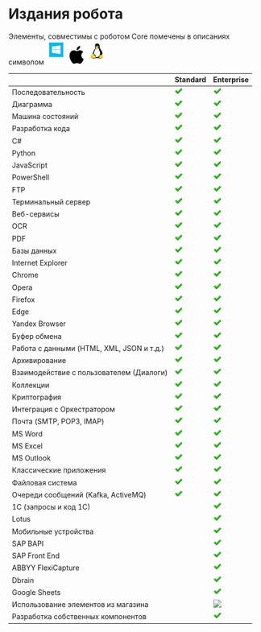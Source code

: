 # Издания робота

Элементы, совместимы с роботом Core помечены в описаниях символом <img src="../../.gitbook/assets/image (100) (1) (1) (1) (1) (1) (50).png" alt="" data-size="line">

|                                           | Standard                                                                                | Enterprise                                                                                                                                                                                                         |
| ----------------------------------------- | --------------------------------------------------------------------------------------- | ------------------------------------------------------------------------------------------------------------------------------------------------------------------------------------------------------------------ |
| Последовательность                        | <img src="../../.gitbook/assets/4 (1) (1) (2) (1) (2) (1).png" alt="" data-size="line"> | <img src="../../.gitbook/assets/4 (1) (1) (2) (1) (2) (1).png" alt="" data-size="line">                                                                                                                            |
| Диаграмма                                 | <img src="../../.gitbook/assets/4 (1) (1) (2) (1) (2) (1).png" alt="" data-size="line"> | <img src="../../.gitbook/assets/4 (1) (1) (2) (1) (2) (1).png" alt="" data-size="line">                                                                                                                            |
| Машина состояний                          | <img src="../../.gitbook/assets/4 (1) (1) (2) (1) (2) (1).png" alt="" data-size="line"> | <img src="../../.gitbook/assets/4 (1) (1) (2) (1) (2) (1).png" alt="" data-size="line">                                                                                                                            |
| Разработка кода                           | <img src="../../.gitbook/assets/4 (1) (1) (2) (1) (2) (1).png" alt="" data-size="line"> | <img src="../../.gitbook/assets/4 (1) (1) (2) (1) (2) (1).png" alt="" data-size="line">                                                                                                                            |
| C#                                        | <img src="../../.gitbook/assets/4 (1) (1) (2) (1) (2) (1).png" alt="" data-size="line"> | <img src="../../.gitbook/assets/4 (1) (1) (2) (1) (2) (1).png" alt="" data-size="line">                                                                                                                            |
| Python                                    | <img src="../../.gitbook/assets/4 (1) (1) (2) (1) (2) (1).png" alt="" data-size="line"> | <img src="../../.gitbook/assets/4 (1) (1) (2) (1) (2) (1).png" alt="" data-size="line">                                                                                                                            |
| JavaScript                                | <img src="../../.gitbook/assets/4 (1) (1) (2) (1) (2) (1).png" alt="" data-size="line"> | <img src="../../.gitbook/assets/4 (1) (1) (2) (1) (2) (1).png" alt="" data-size="line">                                                                                                                            |
| PowerShell                                | <img src="../../.gitbook/assets/4 (1) (1) (2) (1) (2) (1).png" alt="" data-size="line"> | <img src="../../.gitbook/assets/4 (1) (1) (2) (1) (2) (1).png" alt="" data-size="line">                                                                                                                            |
| FTP                                       | <img src="../../.gitbook/assets/4 (1) (1) (2) (1) (2) (1).png" alt="" data-size="line"> | <img src="../../.gitbook/assets/4 (1) (1) (2) (1) (2) (1).png" alt="" data-size="line">                                                                                                                            |
| Терминальный сервер                       | <img src="../../.gitbook/assets/4 (1) (1) (2) (1) (2) (1).png" alt="" data-size="line"> | <img src="../../.gitbook/assets/4 (1) (1) (2) (1) (2) (1).png" alt="" data-size="line">                                                                                                                            |
| Веб-сервисы                               | <img src="../../.gitbook/assets/4 (1) (1) (2) (1) (2) (1).png" alt="" data-size="line"> | <img src="../../.gitbook/assets/4 (1) (1) (2) (1) (2) (1).png" alt="" data-size="line">                                                                                                                            |
| OCR                                       | <img src="../../.gitbook/assets/4 (1) (1) (2) (1) (2) (1).png" alt="" data-size="line"> | <img src="../../.gitbook/assets/4 (1) (1) (2) (1) (2) (1).png" alt="" data-size="line">                                                                                                                            |
| PDF                                       | <img src="../../.gitbook/assets/4 (1) (1) (2) (1) (2) (1).png" alt="" data-size="line"> | <img src="../../.gitbook/assets/4 (1) (1) (2) (1) (2) (1).png" alt="" data-size="line">                                                                                                                            |
| Базы данных                               | <img src="../../.gitbook/assets/4 (1) (1) (2) (1) (2) (1).png" alt="" data-size="line"> | <img src="../../.gitbook/assets/4 (1) (1) (2) (1) (2) (1).png" alt="" data-size="line">                                                                                                                            |
| Internet Explorer                         | <img src="../../.gitbook/assets/4 (1) (1) (2) (1) (2) (1).png" alt="" data-size="line"> | <img src="../../.gitbook/assets/4 (1) (1) (2) (1) (2) (1).png" alt="" data-size="line">                                                                                                                            |
| Chrome                                    | <img src="../../.gitbook/assets/4 (1) (1) (2) (1) (2) (1).png" alt="" data-size="line"> | <img src="../../.gitbook/assets/4 (1) (1) (2) (1) (2) (1).png" alt="" data-size="line">                                                                                                                            |
| Opera                                     | <img src="../../.gitbook/assets/4 (1) (1) (2) (1) (2) (1).png" alt="" data-size="line"> | <img src="../../.gitbook/assets/4 (1) (1) (2) (1) (2) (1).png" alt="" data-size="line">                                                                                                                            |
| Firefox                                   | <img src="../../.gitbook/assets/4 (1) (1) (2) (1) (2) (1).png" alt="" data-size="line"> | <img src="../../.gitbook/assets/4 (1) (1) (2) (1) (2) (1).png" alt="" data-size="line">                                                                                                                            |
| Edge                                      | <img src="../../.gitbook/assets/4 (1) (1) (2) (1) (2) (1).png" alt="" data-size="line"> | <img src="../../.gitbook/assets/4 (1) (1) (2) (1) (2) (1).png" alt="" data-size="line">                                                                                                                            |
| Yandex Browser                            | <img src="../../.gitbook/assets/4 (1) (1) (2) (1) (2) (1).png" alt="" data-size="line"> | <img src="../../.gitbook/assets/4 (1) (1) (2) (1) (2) (1).png" alt="" data-size="line">                                                                                                                            |
| Буфер обмена                              | <img src="../../.gitbook/assets/4 (1) (1) (2) (1) (2) (1).png" alt="" data-size="line"> | <img src="../../.gitbook/assets/4 (1) (1) (2) (1) (2) (1).png" alt="" data-size="line">                                                                                                                            |
| Работа с данными (HTML, XML, JSON и т.д.) | <img src="../../.gitbook/assets/4 (1) (1) (2) (1) (2) (1).png" alt="" data-size="line"> | <img src="../../.gitbook/assets/4 (1) (1) (2) (1) (2) (1).png" alt="" data-size="line">                                                                                                                            |
| Архивирование                             | <img src="../../.gitbook/assets/4 (1) (1) (2) (1) (2) (1).png" alt="" data-size="line"> | <img src="../../.gitbook/assets/4 (1) (1) (2) (1) (2) (1).png" alt="" data-size="line">                                                                                                                            |
| Взаимодействие с пользователем (Диалоги)  | <img src="../../.gitbook/assets/4 (1) (1) (2) (1) (2) (1).png" alt="" data-size="line"> | <img src="../../.gitbook/assets/4 (1) (1) (2) (1) (2) (1).png" alt="" data-size="line">                                                                                                                            |
| Коллекции                                 | <img src="../../.gitbook/assets/4 (1) (1) (2) (1) (2) (1).png" alt="" data-size="line"> | <img src="../../.gitbook/assets/4 (1) (1) (2) (1) (2) (1).png" alt="" data-size="line">                                                                                                                            |
| Криптография                              | <img src="../../.gitbook/assets/4 (1) (1) (2) (1) (2) (1).png" alt="" data-size="line"> | <img src="../../.gitbook/assets/4 (1) (1) (2) (1) (2) (1).png" alt="" data-size="line">                                                                                                                            |
| Интеграция с Оркестратором                | <img src="../../.gitbook/assets/4 (1) (1) (2) (1) (2) (1).png" alt="" data-size="line"> | <img src="../../.gitbook/assets/4 (1) (1) (2) (1) (2) (1).png" alt="" data-size="line">                                                                                                                            |
| Почта (SMTP, POP3, IMAP)                  | <img src="../../.gitbook/assets/4 (1) (1) (2) (1) (2) (1).png" alt="" data-size="line"> | <img src="../../.gitbook/assets/4 (1) (1) (2) (1) (2) (1).png" alt="" data-size="line">                                                                                                                            |
| MS Word                                   | <img src="../../.gitbook/assets/4 (1) (1) (2) (1) (2) (1).png" alt="" data-size="line"> | <img src="../../.gitbook/assets/4 (1) (1) (2) (1) (2) (1).png" alt="" data-size="line">                                                                                                                            |
| MS Excel                                  | <img src="../../.gitbook/assets/4 (1) (1) (2) (1) (2) (1).png" alt="" data-size="line"> | <img src="../../.gitbook/assets/4 (1) (1) (2) (1) (2) (1).png" alt="" data-size="line">                                                                                                                            |
| MS Outlook                                | <img src="../../.gitbook/assets/4 (1) (1) (2) (1) (2) (1).png" alt="" data-size="line"> | <img src="../../.gitbook/assets/4 (1) (1) (2) (1) (2) (1).png" alt="" data-size="line">                                                                                                                            |
| Классические приложения                   | <img src="../../.gitbook/assets/4 (1) (1) (2) (1) (2) (1).png" alt="" data-size="line"> | <img src="../../.gitbook/assets/4 (1) (1) (2) (1) (2) (1).png" alt="" data-size="line">                                                                                                                            |
| Файловая система                          | <img src="../../.gitbook/assets/4 (1) (1) (2) (1) (2) (1).png" alt="" data-size="line"> | <img src="../../.gitbook/assets/4 (1) (1) (2) (1) (2) (1).png" alt="" data-size="line">                                                                                                                            |
| Очереди сообщений (Kafka, ActiveMQ)       | <img src="../../.gitbook/assets/4 (1) (1) (2) (1) (2) (1).png" alt="" data-size="line"> | <img src="../../.gitbook/assets/4 (1) (1) (2) (1) (2) (1).png" alt="" data-size="line">                                                                                                                            |
| 1С (запросы и код 1С)                     |                                                                                         | <img src="../../.gitbook/assets/4 (1) (1) (2) (1) (2) (1).png" alt="" data-size="line">                                                                                                                            |
| Lotus                                     |                                                                                         | <img src="../../.gitbook/assets/4 (1) (1) (2) (1) (2) (1).png" alt="" data-size="line">                                                                                                                            |
| Мобильные устройства                      |                                                                                         | <img src="../../.gitbook/assets/4 (1) (1) (2) (1) (2) (1).png" alt="" data-size="line">                                                                                                                            |
| SAP BAPI                                  |                                                                                         | <img src="../../.gitbook/assets/4 (1) (1) (2) (1) (2) (1).png" alt="" data-size="line">                                                                                                                            |
| SAP Front End                             |                                                                                         | <img src="../../.gitbook/assets/4 (1) (1) (2) (1) (2) (1).png" alt="" data-size="line">                                                                                                                            |
| ABBYY FlexiCapture                        |                                                                                         | <img src="../../.gitbook/assets/4 (1) (1) (2) (1) (2) (1).png" alt="" data-size="line">                                                                                                                            |
| Dbrain                                    |                                                                                         | <img src="../../.gitbook/assets/4 (1) (1) (2) (1) (2) (1).png" alt="" data-size="line">                                                                                                                            |
| Google Sheets                             |                                                                                         | <img src="../../.gitbook/assets/4 (1) (1) (2) (1) (2) (1).png" alt="" data-size="line">                                                                                                                            |
| Использование элементов из магазина       |                                                                                         | ​​![](https://files.gitbook.com/v0/b/gitbook-28427.appspot.com/o/assets%2F-M-L9CGkriEo1\_2PfJzA%2F-MNeVKQXwyWfwPzFdFLZ%2F-MNeVSR-Ihx1jZx\_lW4R%2Fcheck2.png?alt=media\&token=1ebcbb92-abf8-42f5-89e2-ba43238b6484) |
| Разработка собственных компонентов        |                                                                                         | <img src="../../.gitbook/assets/4 (1) (1) (2) (1) (2) (1).png" alt="" data-size="line">                                                                                                                            |
